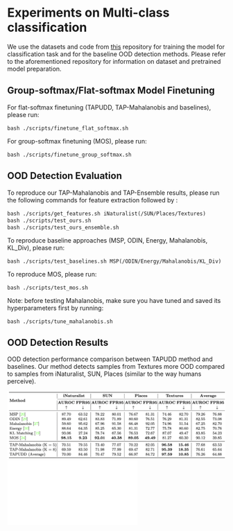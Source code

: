 # Experiments on Multi-class classification

We use the datasets and code from [this](https://github.com/deeplearning-wisc/large_scale_ood) repository for training the model for classification task and for the baseline OOD detection methods. Please refer to the aforementioned repository for information on dataset and pretrained model preparation.

## Group-softmax/Flat-softmax Model Finetuning

For flat-softmax finetuning (TAPUDD, TAP-Mahalanobis and baselines), please run:

```
bash ./scripts/finetune_flat_softmax.sh
```

For group-softmax finetuning (MOS), please run:

```
bash ./scripts/finetune_group_softmax.sh
```


## OOD Detection Evaluation

To reproduce our TAP-Mahalanobis and TAP-Ensemble results, please run the following commands for feature extraction followed by :
```
bash ./scripts/get_features.sh iNaturalist(/SUN/Places/Textures)
bash ./scripts/test_ours.sh 
bash ./scripts/test_ours_ensemble.sh 
```

To reproduce baseline approaches (MSP, ODIN, Energy, Mahalanobis, KL_Div), please run:
```
bash ./scripts/test_baselines.sh MSP(/ODIN/Energy/Mahalanobis/KL_Div) 
```

To reproduce MOS, please run:
```
bash ./scripts/test_mos.sh
```

Note: before testing Mahalanobis, make sure you have tuned and saved its hyperparameters first by running:
```
bash ./scripts/tune_mahalanobis.sh
```

## OOD Detection Results

OOD detection performance comparison between TAPUDD method and baselines. Our method detects samples from Textures more OOD compared to samples from iNaturalist, SUN, Places (similar to the way humans perceive).

![results](fig/multi-class-results.png)
![pca_results](fig/pca5.pdf)

